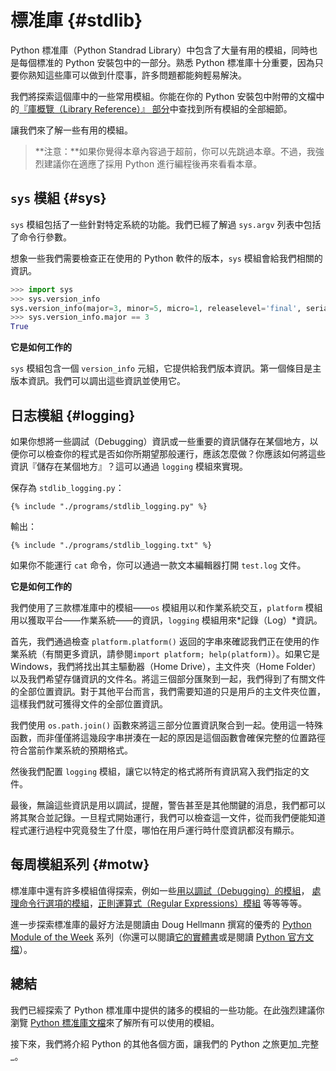 # 標准庫 {#stdlib}

Python 標准庫（Python Standrad Library）中包含了大量有用的模組，同時也是每個標准的 Python 安裝包中的一部分。熟悉 Python 標准庫十分重要，因為只要你熟知這些庫可以做到什麼事，許多問題都能夠輕易解決。

我們將探索這個庫中的一些常用模組。你能在你的 Python 安裝包中附帶的文檔中的[『庫概覽（Library Reference）』 部分](http://docs.python.org/3/library/)中查找到所有模組的全部細節。

讓我們來了解一些有用的模組。

> **注意：**如果你覺得本章內容過于超前，你可以先跳過本章。不過，我強烈建議你在適應了採用 Python 進行編程後再來看看本章。

## `sys` 模組 {#sys}

`sys` 模組包括了一些針對特定系統的功能。我們已經了解過 `sys.argv` 列表中包括了命令行參數。

想象一些我們需要檢查正在使用的 Python 軟件的版本，`sys` 模組會給我們相關的資訊。

<!-- 輸出內容應與 book.json 中的 pythonVersion 變量相匹配 -->
```python
>>> import sys
>>> sys.version_info
sys.version_info(major=3, minor=5, micro=1, releaselevel='final', serial=0)
>>> sys.version_info.major == 3
True
```

**它是如何工作的**

`sys` 模組包含一個 `version_info` 元組，它提供給我們版本資訊。第一個條目是主版本資訊。我們可以調出這些資訊並使用它。

## 日志模組 {#logging}

如果你想將一些調試（Debugging）資訊或一些重要的資訊儲存在某個地方，以便你可以檢查你的程式是否如你所期望那般運行，應該怎麼做？你應該如何將這些資訊『儲存在某個地方』？這可以通過 `logging` 模組來實現。

保存為 `stdlib_logging.py`：

<pre><code class="lang-python">{% include "./programs/stdlib_logging.py" %}</code></pre>

輸出：

<pre><code>{% include "./programs/stdlib_logging.txt" %}</code></pre>

如果你不能運行 `cat` 命令，你可以通過一款文本編輯器打開 `test.log` 文件。

**它是如何工作的**

我們使用了三款標准庫中的模組——`os` 模組用以和作業系統交互，`platform` 模組用以獲取平台——作業系統——的資訊，`logging` 模組用來*記錄（Log）*資訊。

首先，我們通過檢查 `platform.platform()` 返回的字串來確認我們正在使用的作業系統（有關更多資訊，請參閱`import platform; help(platform)`）。如果它是 Windows，我們將找出其主驅動器（Home Drive），主文件夾（Home Folder）以及我們希望存儲資訊的文件名。將這三個部分匯聚到一起，我們得到了有關文件的全部位置資訊。對于其他平台而言，我們需要知道的只是用戶的主文件夾位置，這樣我們就可獲得文件的全部位置資訊。

我們使用 `os.path.join()` 函數來將這三部分位置資訊聚合到一起。使用這一特殊函數，而非僅僅將這幾段字串拼湊在一起的原因是這個函數會確保完整的位置路徑符合當前作業系統的預期格式。

然後我們配置 `logging` 模組，讓它以特定的格式將所有資訊寫入我們指定的文件。

最後，無論這些資訊是用以調試，提醒，警告甚至是其他關鍵的消息，我們都可以將其聚合並記錄。一旦程式開始運行，我們可以檢查這一文件，從而我們便能知道程式運行過程中究竟發生了什麼，哪怕在用戶運行時什麼資訊都沒有顯示。

## 每周模組系列 {#motw}

標准庫中還有許多模組值得探索，例如一些[用以調試（Debugging）的模組](http://docs.python.org/3/library/pdb.html)，
[處理命令行選項的模組](http://docs.python.org/3/library/argparse.html)，[正則運算式（Regular Expressions）模組](http://docs.python.org/3/library/re.html) 等等等等。

進一步探索標准庫的最好方法是閱讀由 Doug Hellmann 撰寫的優秀的 [Python Module of the Week](http://pymotw.com/2/contents.html) 系列（你還可以閱讀[它的實體書](http://amzn.com/0321767349)或是閱讀 [Python 官方文檔](http://docs.python.org/3/)）。

## 總結

我們已經探索了 Python 標准庫中提供的諸多的模組的一些功能。在此強烈建議你瀏覽 [Python 標准庫文檔](http://docs.python.org/3/library/)來了解所有可以使用的模組。

接下來，我們將介紹 Python 的其他各個方面，讓我們的 Python 之旅更加_完整_。

